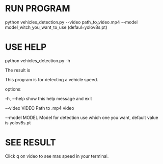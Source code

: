 # RUN PROGRAM
python vehicles_detection.py --video path_to_video.mp4 --model model_witch_you_want_to_use (defaul=yolov8s.pt)

# USE HELP
python vehicles_detection.py  -h

The result is

This program is for detecting a vehicle speed.

  options:
  
  -h, --help     show this help message and exit
  
  --video VIDEO  Path to .mp4 video
  
  --model MODEL  Model for detection use which one you want, default value is yolov8s.pt

  # SEE RESULT

  Click q on video to see mas speed in your terminal.

